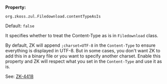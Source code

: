 **Property:**

`org.zkoss.zul.Filedownload.contentTypeAsIs`

Default:  `false`

It specifies whether to treat the Content-Type as is in `Filedownload`
class.

By default, ZK will append `;charset=UTF-8` in the `Content-Type` to
ensure everything is displayed in UTF-8. But in some cases, you don't
want ZK to add this in a binary file or you want to specify another
charset. Enable this property and ZK will respect what you set in the
`Content-Type` and use it as is.

See: [ZK-4418](https://tracker.zkoss.org/browse/ZK-4418)
